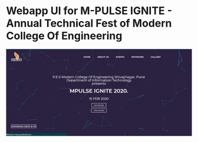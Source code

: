 # Webapp UI for M-PULSE IGNITE - Annual Technical Fest of Modern College Of Engineering
![Alt Text](https://raw.githubusercontent.com/shubs997/mpulse-ignite/master/PROJECT_GIF.gif)


